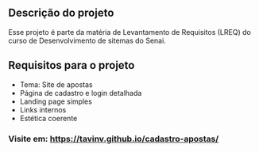 ## Descrição do projeto

Esse projeto é parte da matéria de Levantamento de Requisitos (LREQ) do curso de Desenvolvimento de sitemas do Senai.


## Requisitos para o projeto

* Tema: Site de apostas
* Página de cadastro e login detalhada
* Landing page simples
* Links internos
* Estética coerente


### Visite em: https://tavinv.github.io/cadastro-apostas/
